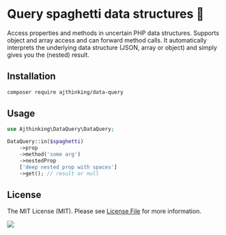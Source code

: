 # Query spaghetti data structures :spaghetti:
Access properties and methods in uncertain PHP data structures. Supports object and array access and can forward method calls. It automatically interprets the underlying data structure (JSON, array or object) and simply gives you the (nested) result.

## Installation
```bash
composer require ajthinking/data-query
```
## Usage

```php
use Ajthinking\DataQuery\DataQuery;

DataQuery::in($spaghetti)
	->prop
	->method('some arg')    
	->nestedProp
	['deep nested prop with spaces']
	->get(); // result or null
```

## License

The MIT License (MIT). Please see [License File](LICENSE.md) for more information.

[<img src="https://github-ads.s3.eu-central-1.amazonaws.com/support-ukraine.svg?t=1" />](https://supportukrainenow.org)

